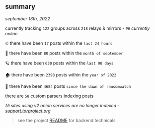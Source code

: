 
## summary
_september 13th, 2022_

currently tracking `122` groups across `218` relays & mirrors - _`96` currently online_

⏲ there have been `17` posts within the `last 24 hours`

🦈 there have been `80` posts within the `month of september`

🪐 there have been `630` posts within the `last 90 days`

🏚 there have been `2398` posts within the `year of 2022`

🦕 there have been `4684` posts `since the dawn of ransomwatch`

there are `58` custom parsers indexing posts

_`20` sites using v2 onion services are no longer indexed - [support.torproject.org](https://support.torproject.org/onionservices/v2-deprecation/)_

> see the project [README](https://github.com/joshhighet/ransomwatch#ransomwatch--) for backend technicals
